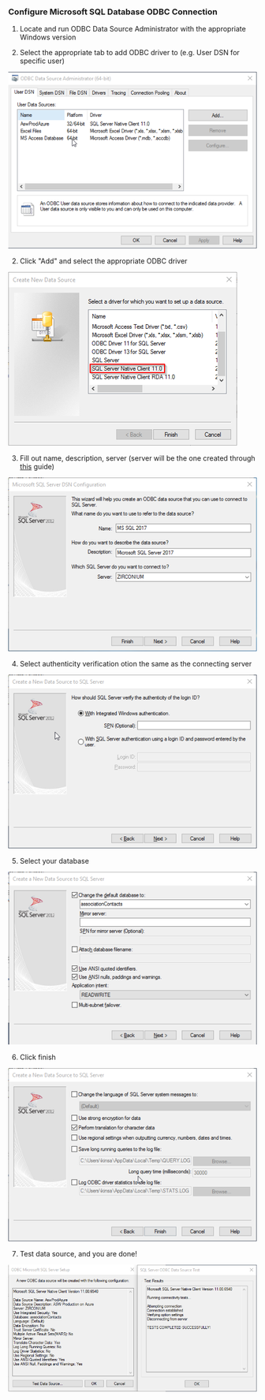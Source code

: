 ### Configure Microsoft SQL Database ODBC Connection

1. Locate and run ODBC Data Source Administrator with the appropriate Windows version

2. Select the appropriate tab to add ODBC driver to (e.g. User DSN for specific user)

![](img/add-odbc-driver.png)

2. Click "Add" and select the appropriate ODBC driver

![](img/select-odbc-driver.png)

3. Fill out name, description, server (server will be the one created through [this](/database/upsize-access.md) guide)

![](img/odbc-info.png)

4. Select authenticity verification otion the same as the connecting server

![](img/odbc-verification.png)

5. Select your database

![](img/odbc-database.png)

6. Click finish

![](img/odbc-finish.png)

7. Test data source, and you are done!

![](img/odbc-test-datasource.png)